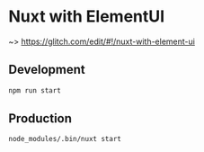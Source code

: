 # Nuxt with ElementUI

~> https://glitch.com/edit/#!/nuxt-with-element-ui

## Development

```sh
npm run start
```

## Production

```sh
node_modules/.bin/nuxt start
```
